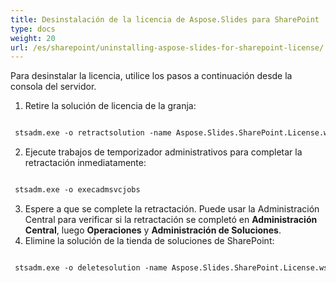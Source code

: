 ```yaml
---
title: Desinstalación de la licencia de Aspose.Slides para SharePoint
type: docs
weight: 20
url: /es/sharepoint/uninstalling-aspose-slides-for-sharepoint-license/
---
```


Para desinstalar la licencia, utilice los pasos a continuación desde la consola del servidor. 

1. Retire la solución de licencia de la granja: 

``` xml

 stsadm.exe -o retractsolution -name Aspose.Slides.SharePoint.License.wsp -immediate

```

2. Ejecute trabajos de temporizador administrativos para completar la retractación inmediatamente: 

``` xml

 stsadm.exe -o execadmsvcjobs

```

3. Espere a que se complete la retractación. Puede usar la Administración Central para verificar si la retractación se completó en **Administración Central**, luego **Operaciones** y **Administración de Soluciones**.
4. Elimine la solución de la tienda de soluciones de SharePoint: 

``` xml

 stsadm.exe -o deletesolution -name Aspose.Slides.SharePoint.License.wsp

```